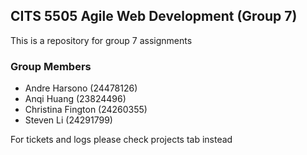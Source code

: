 ## CITS 5505 Agile Web Development (Group 7)
This is a repository for group 7 assignments

### Group Members
- Andre Harsono (24478126)
- Anqi Huang (23824496)
- Christina Fington (24260355)
- Steven Li (24291799)

For tickets and logs please check projects tab instead
